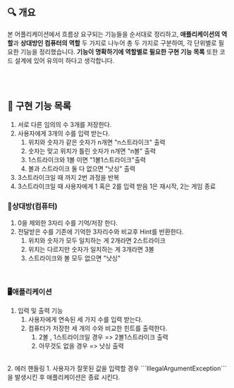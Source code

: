 ## 🔍 개요

본 어플리케이션에서 흐름상 요구되는 기능들을 순서대로 정리하고, **애플리케이션의 역할**과 **상대방인
컴퓨터의 역할** 두 가지로 나누어 총 두 가지로 구분하여, 각 단위별로 필요한 기능을 정리했습니다. 
**기능이 명확하기에 역할별로 필요한 구현 기능 목록** 또한 코드 설계에 있어 유의미 하다고 생각합니다. 

<br><br>

## 🥅 구현 기능 목록

1. 서로 다른 임의의 수 3개를 저장한다.
2. 사용자에게 3개의 수를 입력 받는다.
      1. 위치와 숫자가 같은 숫자가 n개면 "n스트라이크" 출력
      2. 숫자는 맞고 위치가 틀린 숫자가 n개면 "n볼" 출력
      3. 1스트라이크와 1볼 이면 "1볼1스트라이크"출력
      4. 볼과 스트라이크 둘 다 없으면 "낫싱" 출력
3. 3스트라이크일 때 까지 2번 과정을 반복
4. 3스트라이크일 때 사용자에게 1 혹은 2를 입력 받음 1은 재시작, 2는 게임 종료

### ️📱상대방(컴퓨터)

1. 0을 제외한 3자리 수를 기억/저장 한다.
2. 전달받은 수를 기존에 기억한 3자리수와 비교후 Hint를 반환한다.
   1. 위치와 숫자가 모두 일치하는 게 2개라면 2스트라이크
   2. 위치는 다르지만 숫자가 일치하는 게 3개라면 3볼
   3. 스트라이크와 볼 모두 없으면 "낫싱"
<br>

### 🖥애플리케이션

1. 입력 및 출력 기능
      1. 사용자에게 연속된 세 가지 수를 입력 받는다.
      2. 컴퓨터가 저장한 세 개의 수와 비교한 힌트를 출력한다.
         1. 2볼 , 1스트라이크일 경우 => 2볼1스트라이크 출력
         2. 아무것도 없을 경우 => 낫싱 출력
<br>
2. 에러 핸들링
      1. 사용자가 잘못된 값을 입력할 경우 ```IllegalArgumentException```을 발생시킨 후 애플리케이션은 종료 시킨다.
         <br>